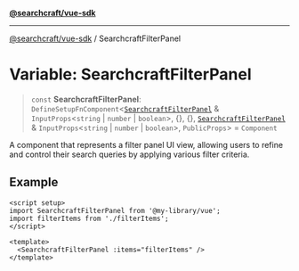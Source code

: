[**@searchcraft/vue-sdk**](/reference/sdk/js-vue/README.md)

***

[@searchcraft/vue-sdk](/reference/sdk/js-vue/globals.md) / SearchcraftFilterPanel

# Variable: SearchcraftFilterPanel

> `const` **SearchcraftFilterPanel**: `DefineSetupFnComponent`\<[`SearchcraftFilterPanel`](/reference/sdk/js-vue/namespaces/JSX/interfaces/SearchcraftFilterPanel.md) & `InputProps`\<`string` \| `number` \| `boolean`\>, \{\}, \{\}, [`SearchcraftFilterPanel`](/reference/sdk/js-vue/namespaces/JSX/interfaces/SearchcraftFilterPanel.md) & `InputProps`\<`string` \| `number` \| `boolean`\>, `PublicProps`\> = `Component`

A component that represents a filter panel UI view, allowing users to refine and control their search queries by applying various filter criteria.

## Example

```vue
<script setup>
import SearchcraftFilterPanel from '@my-library/vue';
import filterItems from './filterItems';
</script>

<template>
  <SearchcraftFilterPanel :items="filterItems" />
</template>
```
